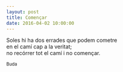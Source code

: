 ```yaml
---
layout: post
title: Començar
date: 2016-04-02 10:00:00
---
```


Soles hi ha dos errades que podem cometre<br />
en el camí cap a la veritat;<br />
no recórrer tot el camí i no començar.<br />

<small>Buda</small>

